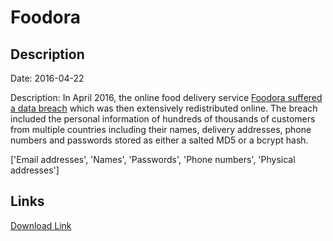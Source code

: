 # Foodora

## Description

Date: 2016-04-22

Description:
In April 2016, the online food delivery service <a href="https://www.databreachtoday.com/delivery-hero-confirms-foodora-data-breach-a-14435" target="_blank" rel="noopener">Foodora suffered a data breach</a> which was then extensively redistributed online. The breach included the personal information of hundreds of thousands of customers from multiple countries including their names, delivery addresses, phone numbers and passwords stored as either a salted MD5 or a bcrypt hash.


['Email addresses', 'Names', 'Passwords', 'Phone numbers', 'Physical addresses']

## Links

[Download Link](https://link-to.net/1229997/763.6511206207923/dynamic/?r=aHR0cHM6Ly93d3cubWVkaWFmaXJlLmNvbS92aWV3LzMzaWlrbDRXWVptd0JneS9mb29kb3JhLmNvbS9maWxl)